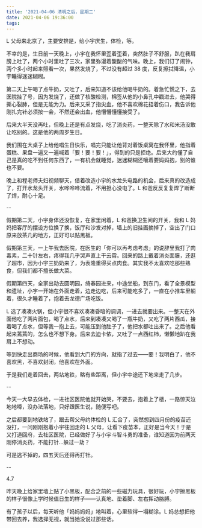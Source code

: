 ```yaml
---
title: '2021-04-06 清明之后，星期二'
date: 2021-04-06 19:36:00
tags:
---
```


L 父母来北京了，主要安排是，给小宇庆生，体检，等。

不幸的是，生日前一天晚上，小宇在我怀里歪着歪着，突然肚子不舒服，趴在我肩膀上吐了，两个小时里吐了三次，家里弥漫着酸酸的气味。晚上，我们订了闹钟，两个多小时起来照看一次，果然发烧了，不过没有超过 38 度，反复擦拭降温，小宇睡得迷迷糊糊。

第二天上午喝了点牛奶，又吐了，后来知道不该给他喝牛奶的。着急忙慌之下，去医院挂了号，因为发烧了，还做了核酸检测，棉签从他的小鼻孔中戳进去，他哭得撕心裂肺，但是无能为力。后来又采了指尖血，他不喜欢棉花捂着伤口，我告诉他刚扎完针必须按一会，不然还会出血，他懵懵懂懂接受了。

后来大半天没再吐，但晚上还是有点发烧，吃了消炎药，一整天除了水和米汤没敢让吃别的。这是他的两周岁生日。

我们围在大桌子上给他唱生日快乐，唱完只能让他背对着饭桌窝在我怀里，他指着蛋糕、果盘一遍又一遍喊着「要！要！要！」，得到的只是拒绝。后来大约懂了自己是真的吃不到任何东西了，一有机会就睡觉，迷迷糊糊还嚷着要妈妈抱，别的谁也不要。

晚上和程老师夫妇视频聊天，借着改造小宇的水龙头电路的机会，后来真的改造成了，打开水龙头开关，水哗哗哗流着，不用担心没电了。L 和爸反反复复焊了断断了焊，耐心十足。

--

假期第二天，小宇身体还没恢复，在家里闲着，L 和爸换卫生间的开关，我和 L 妈妈把客厅的摆设方位换了换，饭厅和沙发对掉，墙上的旧挂画摘掉了，空出了门口原来放茶几的地方，正好可以贴黑板。

假期第三天，一上午我去医院，在医生的「你可以再考虑考虑」的说辞里我打了肉毒素，二十针左右，疼得我几乎哭声直上干云霄。回来的路上戴着消炎面膜，还逛了超市，因为小宇三奶奶来了，为表隆重得买点肉食。其实我不太喜欢吃那些熟食，但我们都不擅长做大菜。

假期第四天，全家出动去圆明园，绮春园进来，中途坐船，到东门，看了全景模型和遗址，小宇一开始在外面走着，边走边吃，后来可能吃多了，一直在小推车里躺着，很久才睡着了，抱着去龙德广场吃饭。

L 选了凑凑火锅，但小宇很不喜欢凑凑昏暗的调调，一进去就要出来。一整天在外面他吃了两片面包，喝了点水，后来到凑凑又喝了一瓶牛奶，又吃了两片西瓜，接着喝了点水，但等我一抱上去，可能压到他肚子了，他把水都吐出来了。之后他看起来蔫蔫的，怎么也不想下身。后来去迪卡侬，又吐了一点西红柿，懒懒地趴在我肩上不想动。

等到快走出商场的时候，他看到大门的方向，就指了过去——要！我明白了，他不喜欢黑，不喜欢封闭，他喜欢在外面。

于是我们走着回去，两站地铁，略有些距离，但小宇中途还下地来走了几步。

--

今天一大早去体检，一进社区医院他就开始哭，不要去，抱着上了楼，一路惊天泣地地嚎，没办法落地，只好跟医生说，随便写吧。

之后都要到地铁站了，跟去帮父母约体检的 L 汇合了，突然想到四月份的疫苗还没打，一问刚刚抱着小宇往回走的 L 父母，让看下疫苗本，正好是当今天！于是又打道回府，去社区医院，已经做好了与小宇斗智斗勇的准备，谁知道因为前两天刚停消炎药，不能打针...躲过一劫？

可是逃不掉的，四五天后还得再打针。

--

4.7

昨天晚上给家里墙上贴了小黑板，配合之前的一些磁力玩具，很好玩，小宇擦黑板的样子很像上学时候值日生的样子——认真地、垫着脚、左右挥动胳膊。

有了孩子以后，每天听他「妈妈妈妈」地叫着，心里软得一塌糊涂。L 妈总想把他带回去养，我选择无视，就当她没说过那些话。



